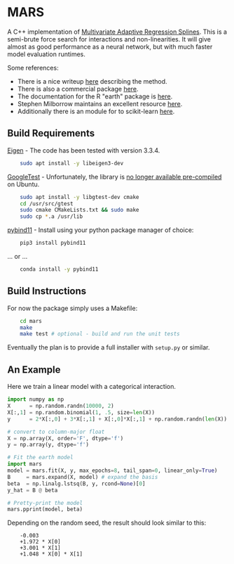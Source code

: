 # MARS

A C++ implementation of [Multivariate Adaptive Regression Splines](https://bit.ly/3cAc7xp). This is
a semi-brute force search for interactions and non-linearities. It will give almost as good
performance as a neural network, but with much faster model evaluation runtimes.

Some references:
* There is a nice writeup [here](https://uc-r.github.io/mars) describing the method.
* There is also a commercial package [here](https://www.salford-systems.com/products/mars).
* The documentation for the R "earth" package is [here](https://cran.r-project.org/web/packages/earth/earth.pdf).
* Stephen Milborrow maintains an excellent resource [here](http://www.milbo.users.sonic.net/earth).
* Additionally there is an module for to scikit-learn [here](https://contrib.scikit-learn.org/py-earth).

## Build Requirements
[Eigen](http://eigen.tuxfamily.org/) - The code has been tested with version 3.3.4.

```bash
    sudo apt install -y libeigen3-dev
```

[GoogleTest](https://github.com/google/googletest) - Unfortunately, the library is [no longer
available pre-compiled](https://bit.ly/2vNUBWN) on Ubuntu.

```bash
    sudo apt install -y libgtest-dev cmake
    cd /usr/src/gtest
    sudo cmake CMakeLists.txt && sudo make
    sudo cp *.a /usr/lib
```

[pybind11](https://github.com/pybind/pybind11) - Install using your python package manager of choice:

```bash
    pip3 install pybind11
```
... or ...
```bash
    conda install -y pybind11
```

## Build Instructions
For now the package simply uses a Makefile:

```bash
    cd mars
    make
    make test # optional - build and run the unit tests
```

Eventually the plan is to provide a full installer with `setup.py` or similar.

## An Example
Here we train a linear model with a categorical interaction.

```python
import numpy as np
X      = np.random.randn(10000, 2)
X[:,1] = np.random.binomial(1, .5, size=len(X))
y      = 2*X[:,0] + 3*X[:,1] + X[:,0]*X[:,1] + np.random.randn(len(X))

# convert to column-major float
X = np.array(X, order='F', dtype='f')
y = np.array(y, dtype='f')

# Fit the earth model
import mars
model = mars.fit(X, y, max_epochs=8, tail_span=0, linear_only=True)
B     = mars.expand(X, model) # expand the basis
beta  = np.linalg.lstsq(B, y, rcond=None)[0]
y_hat = B @ beta

# Pretty-print the model
mars.pprint(model, beta)
```

Depending on the random seed, the result should look similar to this:

```
    -0.003
    +1.972 * X[0]
    +3.001 * X[1]
    +1.048 * X[0] * X[1]
```
